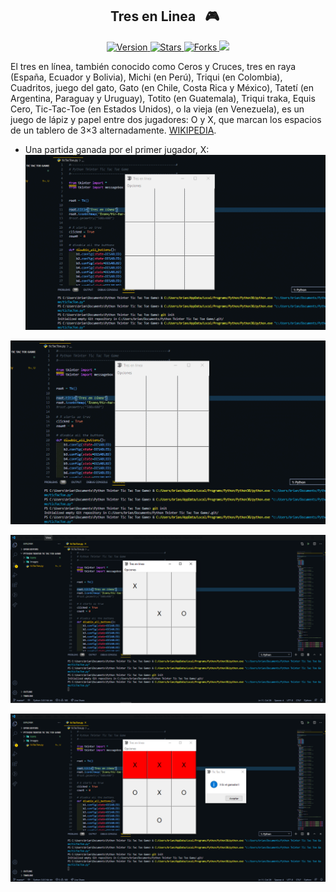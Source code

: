 
<h2 align="center">Tres en Linea &nbsp; 🎮 &nbsp;</h2>

<p align="center">
  
  <a href="https://github.com/BrianMarquez3Tres-en-linea-en-Pythone/tags">
    <img src="https://img.shields.io/github/tag/BrianMarquez3/Tres-en-linea-en-Python.svg?label=version&style=flat" alt="Version">
  </a>
  <a href="https://github.com/BrianMarquez3/Tres-en-linea-en-Python/stargazers">
    <img src="https://img.shields.io/github/stars/BrianMarquez3/Tres-en-linea-en-Python.svg?style=flat" alt="Stars">
  </a>
  <a href="https://github.com/BrianMarquez3/Tres-en-linea-en-Python/network">
    <img src="https://img.shields.io/github/forks/BrianMarquez3/Tres-en-linea-en-Python.svg?style=flat" alt="Forks">
  </a>
  <a>
    <img src="https://img.shields.io/badge/Next%20Release-Aug%2017-green">
  </a>
  
</p>
  
El tres en línea, también conocido como Ceros y Cruces, tres en raya (España, Ecuador y Bolivia), Michi (en Perú), Triqui (en Colombia), Cuadritos, juego del gato, Gato (en Chile, Costa Rica y México), Tatetí (en Argentina, Paraguay y Uruguay), Totito (en Guatemala), Triqui traka, Equis Cero, Tic-Tac-Toe (en Estados Unidos), o la vieja (en Venezuela), es un juego de lápiz y papel entre dos jugadores: O y X, que marcan los espacios de un tablero de 3×3 alternadamente. [WIKIPEDIA](https://es.wikipedia.org/wiki/Python).<br>

- Una partida ganada por el primer jugador, X:
![python](./Images/main.gif)
 
![python](./Images/main.gif)

![python](./Images/Captura.PNG)

![python](./Images/Captura1.PNG)

